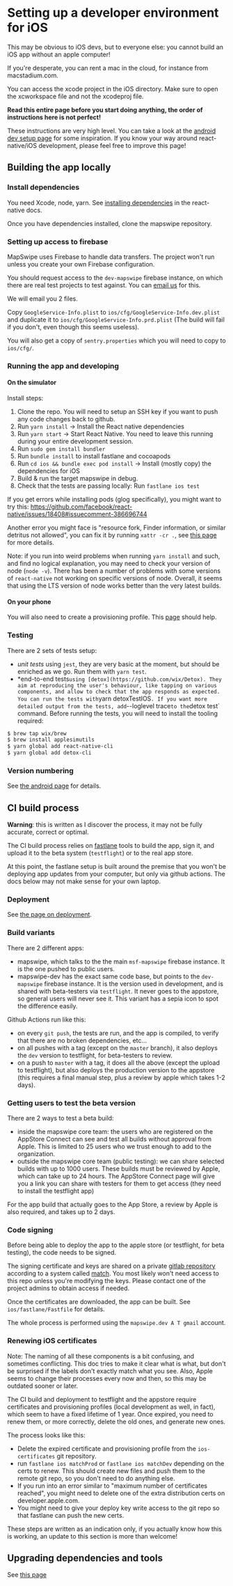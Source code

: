 # Setting up a developer environment for iOS

This may be obvious to iOS devs, but to everyone else: you cannot build an iOS app without an apple computer!

If you're desperate, you can rent a mac in the cloud, for instance from macstadium.com.

You can access the xcode project in the iOS directory. Make sure to open the xcworkspace file and not the xcodeproj file.

**Read this entire page before you start doing anything, the order of instructions here is not perfect!**

These instructions are very high level. You can take a look at the [android dev setup page](develop-android) for some inspiration. If you know your way around react-native/iOS development, please feel free to improve this page!

## Building the app locally

### Install dependencies

You need Xcode, node, yarn. See [installing dependencies](http://facebook.github.io/react-native/docs/getting-started.html#installing-dependencies) in the react-native docs.

Once you have dependencies installed, clone the mapswipe repository.

### Setting up access to firebase

MapSwipe uses Firebase to handle data transfers. The project won't run unless you create your own Firebase configuration.

You should request access to the `dev-mapswipe` firebase instance, on which there are real test projects to test against. You can [email us](mailto:info@mapswipe.org) for this.

We will email you 2 files.

Copy `GoogleService-Info.plist` to `ios/cfg/GoogleService-Info.dev.plist` and duplicate it to `ios/cfg/GoogleService-Info.prd.plist` (The build will fail if you don't, even though this seems useless).

You will also get a copy of `sentry.properties` which you will need to copy to `ios/cfg/`.

### Running the app and developing

#### On the simulator

Install steps:

1. Clone the repo. You will need to setup an SSH key if you want to push any code changes back to github.
2. Run `yarn install` -> Install the React native dependencies
3. Run `yarn start` -> Start React Native. You need to leave this running during your entire development session.
4. Run `sudo gem install bundler`
5. Run `bundle install` to install fastlane and cocoapods
6. Run `cd ios && bundle exec pod install` -> Install (mostly copy) the dependencies for iOS
7. Build & run the target mapswipe in debug.
8. Check that the tests are passing locally: Run `fastlane ios test`

If you get errors while installing pods (glog specifically), you might want to try this: https://github.com/facebook/react-native/issues/18408#issuecomment-386696744

Another error you might face is "resource fork, Finder information, or similar detritus not allowed", you can fix it by running `xattr -cr .`, see [this page](https://developer.apple.com/library/archive/qa/qa1940/_index.html) for more details.

Note: if you run into weird problems when running `yarn install` and such, and find no logical explanation, you may need to check your version of node (`node -v`). There has been a number of problems with some versions of `react-native` not working on specific versions of node. Overall, it seems that using the LTS version of node works better than the very latest builds.

#### On your phone

You will also need to create a provisioning profile. This [page](https://help.apple.com/xcode/mac/current/#/dev60b6fbbc7) should help.

### Testing

There are 2 sets of tests setup:

- _unit tests_ using `jest`, they are very basic at the moment, but should be enriched as we go. Run them with `yarn test`.
- \*end-to-end tests`using [detox](https://github.com/wix/Detox). They aim at reproducing the user's behaviour, like tapping on various components, and allow to check that the app responds as expected. You can run the tests with`yarn detoxTestIOS`. If you want more detailed output from the tests, add`--loglevel trace`to the`detox test` command.
  Before running the tests, you will need to install the tooling required:

```bash
$ brew tap wix/brew
$ brew install applesimutils
$ yarn global add react-native-cli
$ yarn global add detox-cli
```

### Version numbering

See [the android page](develop-android.md#version-numbering) for details.

## CI build process

**Warning**: this is written as I discover the process, it may not be fully accurate, correct or optimal.

The CI build process relies on [fastlane](https://docs.fastlane.tools) tools to build the app, sign it, and upload it to the beta system (`testflight`) or to the real app store.

At this point, the fastlane setup is built around the premise that you won't be deploying app updates from your computer, but only via github actions. The docs below may not make sense for your own laptop.

### Deployment

See [the page on deployment](deployment).

### Build variants

There are 2 different apps:

- mapswipe, which talks to the the main `msf-mapswipe` firebase instance. It is the one pushed to public users.
- mapswipe-dev has the exact same code base, but points to the `dev-mapswipe` firebase instance. It is the version used in development, and is shared with beta-testers via `testflight`. It never goes to the appstore, so general users will never see it. This variant has a sepia icon to spot the difference easily.

Github Actions run like this:

- on every `git push`, the tests are run, and the app is compiled, to verify that there are no broken dependencies, etc...
- on all pushes with a tag (except on the `master` branch), it also deploys the `dev` version to testflight, for beta-testers to review.
- on a push to `master` with a tag, it does all the above (except the upload to testflight), but also deploys the production version to the appstore (this requires a final manual step, plus a review by apple which takes 1-2 days).

### Getting users to test the beta version

There are 2 ways to test a beta build:

- inside the mapswipe core team: the users who are registered on the AppStore Connect can see and test all builds without approval from Apple. This is limited to 25 users who we trust enough to add to the organization.
- outside the mapswipe core team (public testing): we can share selected builds with up to 1000 users. These builds must be reviewed by Apple, which can take up to 24 hours. The AppStore Connect page will give you a link you can share with testers for them to get access (they need to install the testflight app)

For the app build that actually goes to the App Store, a review by Apple is also required, and takes up to 2 days.

### Code signing

Before being able to deploy the app to the apple store (or testflight, for beta testing), the code needs to be signed.

The signing certificate and keys are shared on a private [gitlab repository](https://gitlab.com/mapswipe/ios-certificates) according to a system called [match](https://docs.fastlane.tools/codesigning/getting-started/#using-match). You most likely won't need access to this repo unless you're modifying the keys. Please contact one of the project admins to obtain access if needed.

Once the certificates are downloaded, the app can be built. See `ios/fastlane/Fastfile` for details.

The whole process is performed using the `mapswipe.dev A T gmail` account.

### Renewing iOS certificates

Note: The naming of all these components is a bit confusing, and sometimes conflicting. This doc tries to make it clear what is what, but don't be surprised if the labels don't exactly match what you see. Also, Apple seems to change their processes every now and then, so this may be outdated sooner or later.

The CI build and deployment to testflight and the appstore require certificates and provisioning profiles (local development as well, in fact), which seem to have a fixed lifetime of 1 year. Once expired, you need to renew them, or more correctly, delete the old ones, and generate new ones.

The process looks like this:

- Delete the expired certificate and provisioning profile from the `ios-certificates` git repository.
- run `fastlane ios matchProd` or `fastlane ios matchDev` depending on the certs to renew. This should create new files and push them to the remote git repo, so you don't need to do anything else.
- If you run into an error similar to "maximum number of certificates reached", you might need to delete one of the extra distribution certs on developer.apple.com.
- You might need to give your deploy key write access to the git repo so that fastlane can push the new certs.

These steps are written as an indication only, if you actually know how this is working, an update to this section is more than welcome!

## Upgrading dependencies and tools

See [this page](upgrading_dependencies.md)
